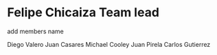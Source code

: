 # Felipe Chicaiza Team lead

add members name

Diego Valero
Juan Casares
Michael Cooley
Juan Pirela
Carlos Gutierrez